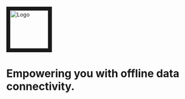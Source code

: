 


<img src="https://www.cloudonlanapps.com/images/Logo_1024.png" 
alt="Logo" width="100" height="100" border="10" /></a>


Empowering you with offline data connectivity.
==============================================
